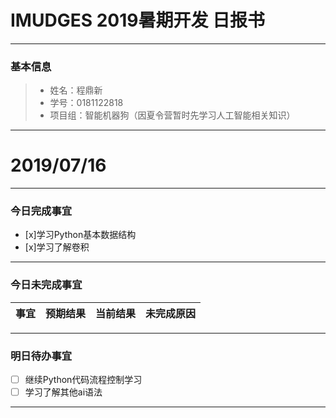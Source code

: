 # IMUDGES 2019暑期开发 日报书
-------


### 基本信息
> * 姓名：程鼎新
> * 学号：0181122818
> * 项目组：智能机器狗（因夏令营暂时先学习人工智能相关知识）

-------



# 2019/07/16

-------

### 今日完成事宜
- [x]学习Python基本数据结构
- [x]学习了解卷积

-----
### 今日未完成事宜


| 事宜     |预期结果| 当前结果  | 未完成原因   | 
| --------   | -----:  | -----:  | :----:  |



------
### 明日待办事宜
- [ ] 继续Python代码流程控制学习
- [ ] 学习了解其他ai语法
-------
